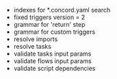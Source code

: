 - indexes for *.concord.yaml search
- fixed triggers version = 2
- grammar for 'return' step
- grammar for custom triggers
- resolve imports
- resolve tasks
- validate tasks input params
- validate flows input params
- validate script dependencies